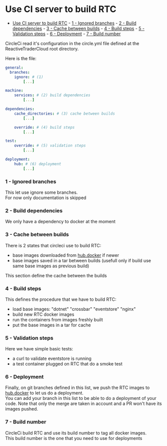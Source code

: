 # Use CI server to build RTC

- [Use CI server to build RTC](#use-ci-server-to-build-rtc)
        - [1 - Ignored branches](#1---ignored-branches)
        - [2 - Build dependencies](#2---build-dependencies)
        - [3 - Cache between builds](#3---cache-between-builds)
        - [4 - Build steps](#4---build-steps)
        - [5 - Validation steps](#5---validation-steps)
        - [6 - Deployment](#6---deployment)
        - [7 - Build number](#7---build-number)

CircleCi read it's configuration in the circle.yml file defined at the ReactiveTraderCloud root directory.

Here is the file:

```yaml
general:
  branches:
    ignore: # (1)
        [...]

machine:
    services: # (2) build dependencies
        [...]

dependencies:
    cache_directories: # (3) cache between builds
        [...]

    override: # (4) build steps
        [...]

test:
    override: # (5) validation steps
        [...]

deployment:
    hub: # (6) deployment
        [...]
```

### 1 - Ignored branches
This let use ignore some branches.  
For now only documentation is skipped

### 2 - Build dependencies
We only have a dependency to docker at the moment

### 3 - Cache between builds
There is 2 states that circleci use to build RTC:
- base images downloaded from [hub.docker][dockerhub] if newer
- base images saved in a tar between builds (usefull only if build use same base images as previous build)

This section define the cache between the builds

### 4 - Build steps
This defines the procedure that we have to build RTC:
- load base images: "dotnet" "crossbar" "eventstore" "nginx"
- build new RTC docker images
- run the containers from images freshly built
- put the base images in a tar for cache

### 5 - Validation steps
Here we have simple basic tests:
- a curl to validate eventstore is running
- a test container plugged on RTC that do a smoke test

### 6 - Deployment
Finally, on git branches defined in this list, we push the RTC images to [hub.docker][dockerhub] to let us do a deployment.  
You can add your branch in this list to be able to do a deployment of your code. Note that only the merge are taken in account and a PR won't have its images pushed.  

### 7 - Build number
CircleCi build RTC and use its build number to tag all docker images.  
This build number is the one that you need to use for deployments

[dockerhub]: https://hub.docker.com/u/reactivetradercloud/
